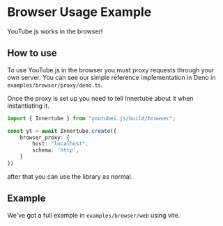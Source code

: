 # Browser Usage Example

YouTube.js works in the browser!

## How to use

To use YouTube.js in the browser you must proxy requests through your own server. You can see our simple reference implementation in Deno in `examples/browser/proxy/deno.ts`.

Once the proxy is set up you need to tell Innertube about it when instantiating it.

```ts
import { Innertube } from "youtubei.js/build/browser";

const yt = await Innertube.create({
    browser_proxy: {
        host: "localhost",
        schema: 'http',
    }
})
```

after that you can use the library as normal.

## Example

We've got a full example in `examples/browser/web` using vite.
